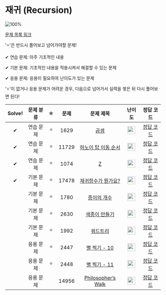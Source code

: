 # 재귀 (Recursion)

![100%](https://progress-bar.dev/4/?scale=10&title=progress&width=500&color=babaca&suffix=/10)

[문제 목록 링크](https://www.acmicpc.net/group/18172)

'⭐️'은 반드시 풀어보고 넘어가야할 문제!

✔ 연습 문제: 아주 기초적인 내용

✔ 기본 문제: 기초적인 내용을 적용시켜서 해결할 수 있는 문제

✔ 응용 문제: 응용이 필요하여 난이도가 있는 문제


'⭐️'이 없거나 응용 문제가 어려운 경우, 다음으로 넘어가서 실력을 쌓은 뒤 다시 풀어보면 된다!

| Solve! | 문제 분류 | ☆ | 문제 | 문제 제목 | 난이도 | 정답 코드 |
| :--: | :--: | :--: | :--: | :--: | :--: | :--: |
| ✔ | 연습 문제 | ⭐️ | 1629 | [곱셈](https://www.acmicpc.net/problem/1629) | <img height="25px" width="25px" src="https://static.solved.ac/tier_small/10.svg"/> | [정답 코드](../0x08_Recursion/1629.cpp) |
| ✔ | 연습 문제 | ⭐️ | 11729 | [하노이 탑 이동 순서](https://www.acmicpc.net/problem/11729) | <img height="25px" width="25px" src="https://static.solved.ac/tier_small/10.svg"/> | [정답 코드](../0x08_Recursion/11729.cpp) |
| ✔ | 연습 문제 | ⭐️ | 1074 | [Z](https://www.acmicpc.net/problem/1074) | <img height="25px" width="25px" src="https://static.solved.ac/tier_small/10.svg"/> | [정답 코드](../0x08_Recursion/1074.cpp) |
| ✔  | 기본 문제 | ⭐️ | 17478 | [재귀함수가 뭔가요?](https://www.acmicpc.net/problem/17478) | <img height="25px" width="25px" src="https://static.solved.ac/tier_small/6.svg"/> | [정답 코드](../0x08_Recursion/17478.cpp) |
|  | 기본 문제 | ⭐️ | 1780 | [종이의 개수](https://www.acmicpc.net/problem/1780) | <img height="25px" width="25px" src="https://static.solved.ac/tier_small/9.svg"/> | [정답 코드](../0x08_Recursion/1780.cpp) |
|  | 기본 문제 | ⭐️ | 2630 | [색종이 만들기](https://www.acmicpc.net/problem/2630) | <img height="25px" width="25px" src="https://static.solved.ac/tier_small/9.svg"/> | [정답 코드](../0x08_Recursion/2630.cpp) |
|  | 기본 문제 | ⭐️ | 1992 | [쿼드트리](https://www.acmicpc.net/problem/1992) | <img height="25px" width="25px" src="https://static.solved.ac/tier_small/10.svg"/> | [정답 코드](../0x08_Recursion/1992.cpp) |
|| 응용 문제 | ⭐️ | 2447 | [별 찍기 - 10](https://www.acmicpc.net/problem/2447) | <img height="25px" width="25px" src="https://static.solved.ac/tier_small/11.svg"/> | [정답 코드](../0x08_Recursion/2447.cpp) |
|| 응용 문제 | ⭐️ | 2448 | [별 찍기 - 11](https://www.acmicpc.net/problem/2448) | <img height="25px" width="25px" src="https://static.solved.ac/tier_small/12.svg"/> | [정답 코드](../0x08_Recursion/2448.cpp) |
|| 응용 문제 || 14956 | [Philosopher’s Walk](https://www.acmicpc.net/problem/14956) | <img height="25px" width="25px" src="https://static.solved.ac/tier_small/13.svg"/> | [정답 코드](../0x08_Recursion/14956.cpp) |
